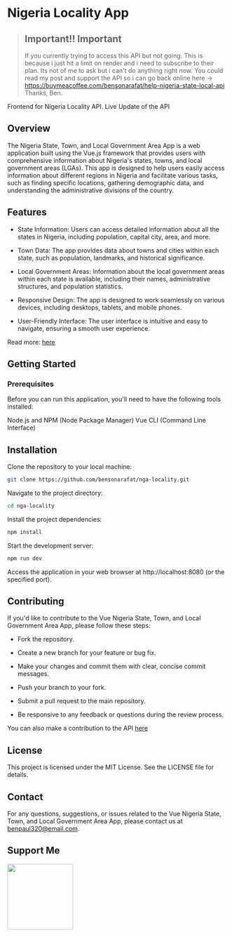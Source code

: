 # Nigeria Locality App

> ## Important!! Important
> If you currently trying to access this API but not going. This is because i just hit a limit on render and i need to subscribe to their plan.
> Its not of me to ask but i can't do anything right now.
> You could read my post and support the API so i can go back online here -> https://buymeacoffee.com/bensonarafat/help-nigeria-state-local-api
> Thanks,
> Ben. 

Frontend for Nigeria Locality API. Live Update of the API

## Overview
The  Nigeria State, Town, and Local Government Area App is a web application built using the Vue.js framework that provides users with comprehensive information about Nigeria's states, towns, and local government areas (LGAs). This app is designed to help users easily access information about different regions in Nigeria and facilitate various tasks, such as finding specific locations, gathering demographic data, and understanding the administrative divisions of the country.

## Features
 - State Information: Users can access detailed information about all the states in Nigeria, including population, capital city, area, and more.

 - Town Data: The app provides data about towns and cities within each state, such as population, landmarks, and historical significance.

 - Local Government Areas: Information about the local government areas within each state is available, including their names, administrative structures, and population statistics.

 - Responsive Design: The app is designed to work seamlessly on various devices, including desktops, tablets, and mobile phones.

 - User-Friendly Interface: The user interface is intuitive and easy to navigate, ensuring a smooth user experience.

Read more: [here](https://bensonarafat.medium.com/using-the-nigeria-state-town-and-local-government-api-d73451696c54)

## Getting Started
### Prerequisites
Before you can run this application, you'll need to have the following tools installed:

Node.js and NPM (Node Package Manager)
Vue CLI (Command Line Interface)

## Installation
Clone the repository to your local machine:

```bash
git clone https://github.com/bensonarafat/nga-locality.git
```

Navigate to the project directory:

```bash
cd nga-locality 
```

Install the project dependencies:

```bash
npm install
```

Start the development server:
```bash
npm run dev
```

Access the application in your web browser at http://localhost:8080 (or the specified port).

## Contributing

If you'd like to contribute to the Vue Nigeria State, Town, and Local Government Area App, please follow these steps:

- Fork the repository.

- Create a new branch for your feature or bug fix.

- Make your changes and commit them with clear, concise commit messages.

- Push your branch to your fork.

- Submit a pull request to the main repository.
 
- Be responsive to any feedback or questions during the review process.


You can also make a contribution to the API [here](https://github.com/bensonarafat/nigeria_states_towns_lgas)

## License
This project is licensed under the MIT License. See the LICENSE file for details.

## Contact
For any questions, suggestions, or issues related to the Vue Nigeria State, Town, and Local Government Area App, please contact us at benpaul320@email.com.


## Support Me

<a href="https://www.buymeacoffee.com/bensonarafat"><img src="https://cdn.buymeacoffee.com/buttons/v2/default-yellow.png" width="150" /></a>
